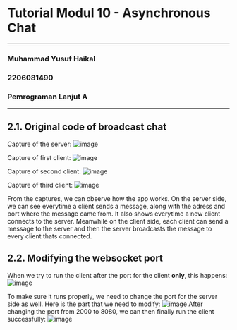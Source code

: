 # Tutorial Modul 10 - Asynchronous Chat
---
### Muhammad Yusuf Haikal
### 2206081490
### Pemrograman Lanjut A
---

## 2.1. Original code of broadcast chat
Capture of the server:
![image](https://github.com/ternaksapi/modul10_tutorial2_chat/assets/116947973/388f0b52-d4a5-45f8-8b8c-950b62a7fea2)

Capture of first client:
![image](https://github.com/ternaksapi/modul10_tutorial2_chat/assets/116947973/380f5c52-f996-4064-b368-7accd5baf037)

Capture of second client:
![image](https://github.com/ternaksapi/modul10_tutorial2_chat/assets/116947973/0a757cfb-4917-43e8-8e68-ad287ee54458)

Capture of third client:
![image](https://github.com/ternaksapi/modul10_tutorial2_chat/assets/116947973/b3ef036c-c08e-47e6-8e83-bacd8de00731)

From the captures, we can observe how the app works. On the server side, we can see everytime a client sends a message, along with the adress and port where the message came from. It also shows everytime a new client connects to the server. Meanwhile on the client side, each client can send a message to the server and then the server broadcasts the message to every client thats connected.

## 2.2. Modifying the websocket port
When we try to run the client after the port for the client **only**, this happens:
![image](https://github.com/ternaksapi/modul10_tutorial2_chat/assets/116947973/bd430744-b753-4663-b05e-800da6687e9d)

To make sure it runs properly, we need to change the port for the server side as well. Here is the part that we need to modify:
![image](https://github.com/ternaksapi/modul10_tutorial2_chat/assets/116947973/3248e3e5-0648-469b-ad1b-f7024f48cfb5)
After changing the port from 2000 to  8080, we can then finally run the client successfully:
![image](https://github.com/ternaksapi/modul10_tutorial2_chat/assets/116947973/e53675c6-368d-4cdc-a921-c3f6c67c6e86)

